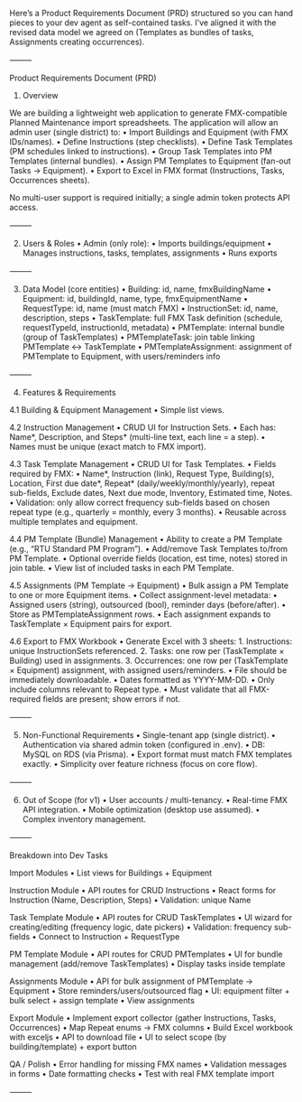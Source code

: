 Here’s a Product Requirements Document (PRD) structured so you can hand pieces to your dev agent as self-contained tasks. I’ve aligned it with the revised data model we agreed on (Templates as bundles of tasks, Assignments creating occurrences).

⸻

Product Requirements Document (PRD)

1. Overview

We are building a lightweight web application to generate FMX-compatible Planned Maintenance import spreadsheets.
The application will allow an admin user (single district) to:
	•	Import Buildings and Equipment (with FMX IDs/names).
	•	Define Instructions (step checklists).
	•	Define Task Templates (PM schedules linked to instructions).
	•	Group Task Templates into PM Templates (internal bundles).
	•	Assign PM Templates to Equipment (fan-out Tasks → Equipment).
	•	Export to Excel in FMX format (Instructions, Tasks, Occurrences sheets).

No multi-user support is required initially; a single admin token protects API access.

⸻

2. Users & Roles
	•	Admin (only role):
	•	Imports buildings/equipment
	•	Manages instructions, tasks, templates, assignments
	•	Runs exports

⸻

3. Data Model (core entities)
	•	Building: id, name, fmxBuildingName
	•	Equipment: id, buildingId, name, type, fmxEquipmentName
	•	RequestType: id, name (must match FMX)
	•	InstructionSet: id, name, description, steps
	•	TaskTemplate: full FMX Task definition (schedule, requestTypeId, instructionId, metadata)
	•	PMTemplate: internal bundle (group of TaskTemplates)
	•	PMTemplateTask: join table linking PMTemplate ↔ TaskTemplate
	•	PMTemplateAssignment: assignment of PMTemplate to Equipment, with users/reminders info

⸻

4. Features & Requirements

4.1 Building & Equipment Management
	•	Simple list views.

4.2 Instruction Management
	•	CRUD UI for Instruction Sets.
	•	Each has: Name*, Description, and Steps* (multi-line text, each line = a step).
	•	Names must be unique (exact match to FMX import).

4.3 Task Template Management
	•	CRUD UI for Task Templates.
	•	Fields required by FMX:
	•	Name*, Instruction (link), Request Type, Building(s), Location, First due date*, Repeat* (daily/weekly/monthly/yearly), repeat sub-fields, Exclude dates, Next due mode, Inventory, Estimated time, Notes.
	•	Validation: only allow correct frequency sub-fields based on chosen repeat type (e.g., quarterly = monthly, every 3 months).
	•	Reusable across multiple templates and equipment.

4.4 PM Template (Bundle) Management
	•	Ability to create a PM Template (e.g., “RTU Standard PM Program”).
	•	Add/remove Task Templates to/from PM Template.
	•	Optional override fields (location, est time, notes) stored in join table.
	•	View list of included tasks in each PM Template.

4.5 Assignments (PM Template → Equipment)
	•	Bulk assign a PM Template to one or more Equipment items.
	•	Collect assignment-level metadata:
	•	Assigned users (string), outsourced (bool), reminder days (before/after).
	•	Store as PMTemplateAssignment rows.
	•	Each assignment expands to TaskTemplate × Equipment pairs for export.

4.6 Export to FMX Workbook
	•	Generate Excel with 3 sheets:
	1.	Instructions: unique InstructionSets referenced.
	2.	Tasks: one row per (TaskTemplate × Building) used in assignments.
	3.	Occurrences: one row per (TaskTemplate × Equipment) assignment, with assigned users/reminders.
	•	File should be immediately downloadable.
	•	Dates formatted as YYYY-MM-DD.
	•	Only include columns relevant to Repeat type.
	•	Must validate that all FMX-required fields are present; show errors if not.

⸻

5. Non-Functional Requirements
	•	Single-tenant app (single district).
	•	Authentication via shared admin token (configured in .env).
	•	DB: MySQL on RDS (via Prisma).
	•	Export format must match FMX templates exactly.
	•	Simplicity over feature richness (focus on core flow).

⸻

6. Out of Scope (for v1)
	•	User accounts / multi-tenancy.
	•	Real-time FMX API integration.
	•	Mobile optimization (desktop use assumed).
	•	Complex inventory management.

⸻

Breakdown into Dev Tasks

Import Modules
	•	List views for Buildings + Equipment

Instruction Module
	•	API routes for CRUD Instructions
	•	React forms for Instruction (Name, Description, Steps)
	•	Validation: unique Name

Task Template Module
	•	API routes for CRUD TaskTemplates
	•	UI wizard for creating/editing (frequency logic, date pickers)
	•	Validation: frequency sub-fields
	•	Connect to Instruction + RequestType

PM Template Module
	•	API routes for CRUD PMTemplates
	•	UI for bundle management (add/remove TaskTemplates)
	•	Display tasks inside template

Assignments Module
	•	API for bulk assignment of PMTemplate → Equipment
	•	Store reminders/users/outsourced flag
	•	UI: equipment filter + bulk select + assign template
	•	View assignments

Export Module
	•	Implement export collector (gather Instructions, Tasks, Occurrences)
	•	Map Repeat enums → FMX columns
	•	Build Excel workbook with exceljs
	•	API to download file
	•	UI to select scope (by building/template) + export button

QA / Polish
	•	Error handling for missing FMX names
	•	Validation messages in forms
	•	Date formatting checks
	•	Test with real FMX template import

⸻